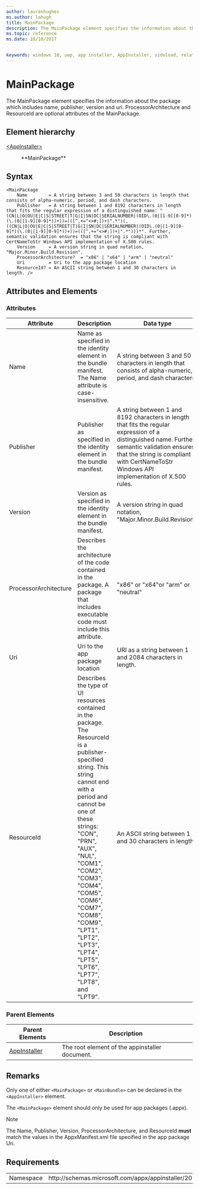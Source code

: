 ```yaml
---
author: laurenhughes
ms.author: lahugh
title: MainPackage
description: The MainPackage element specifies the information about the package which includes name, publisher, version and uri. ProcessorArchitecture and ResourceId are optional attributes of the MainPackage. 
ms.topic: reference
ms.date: 10/10/2017


keywords: windows 10, uwp, app installer, AppInstaller, sideload, related set, optional packages
---
```


# MainPackage

The MainPackage element specifies the information about the package which includes name, publisher, version and uri. ProcessorArchitecture and ResourceId are optional attributes of the MainPackage. 

## Element hierarchy

<dl>
<dt><a href="element-appinstaller.md">&lt;AppInstaller&gt;</a></dt>
<dd>
    <dl>
        <dt>**MainPackage**</dt>
    </dl>
</dd>
</dl>

## Syntax
```syntax
<MainPackage 
    Name        = A string between 3 and 50 characters in length that consists of alpha-numeric, period, and dash characters.
    Publisher   = A string between 1 and 8192 characters in length that fits the regular expression of a distinguished name: "(CN|L|O|OU|E|C|S|STREET|T|G|I|SN|DC|SERIALNUMBER|(OID\.(0|[1-9][0-9]*)(\.(0|[1-9][0-9]*))+))=(([^,+="<>#;])+|".*")(, ((CN|L|O|OU|E|C|S|STREET|T|G|I|SN|DC|SERIALNUMBER|(OID\.(0|[1-9][0-9]*)(\.(0|[1-9][0-9]*))+))=(([^,+="<>#;])+|".*")))*". Further, semantic validation ensures that the string is compliant with CertNameToStr Windows API implementation of X.500 rules.
    Version     = A version string in quad notation, "Major.Minor.Build.Revision".
    ProcessorArchitecture?  = "x86" | "x64" | "arm" | "neutral"
    Uri         = Uri to the app package location 
    ResourceId? = An ASCII string between 1 and 30 characters in length. />
```

## Attributes and Elements

### Attributes

| Attribute | Description | Data type | Required |
|-----------|-------------|-----------|----------|
| Name          |   Name as specified in the identity element in the bundle manifest. The Name attribute is case-insensitive.   | A string between 3 and 50 characters in length that consists of alpha-numeric, period, and dash characters.        |  Yes        |
| Publisher    |   Publisher as specified in the identity element in the bundle manifest.     |   A string between 1 and 8192 characters in length that fits the regular expression of a distinguished name. Further, semantic validation ensures that the string is compliant with CertNameToStr Windows API implementation of X.500 rules.   |   Yes |
| Version   |  Version as specified in the identity element in the bundle manifest.  |     A version string in quad notation, "Major.Minor.Build.Revision". |   Yes |
| ProcessorArchitecture | Describes the architecture of the code contained in the package. A package that includes executable code must include this attribute. | "x86" or "x64"or "arm" or "neutral" | No |
| Uri          | Uri to the app package location   |  URI as a string between 1 and 2084 characters in length. |  Yes        |
| ResourceId   | Describes the type of UI resources contained in the package. The ResourceId is a publisher-specified string. This string cannot end with a period and cannot be one of these strings: "CON", "PRN", "AUX", "NUL", "COM1", "COM2", "COM3", "COM4", "COM5", "COM6", "COM7", "COM8", "COM9", "LPT1", "LPT2", "LPT3", "LPT4", "LPT5", "LPT6", "LPT7", "LPT8", and "LPT9". | An ASCII string between 1 and 30 characters in length. | No |

### Parent Elements

| Parent Elements | Description |
|-----------------|-------------|
| [AppInstaller](element-appinstaller.md) | The root element of the appinstaller document. |

## Remarks
Only one of either `<MainPackage>` or `<MainBundle>` can be declared in the `<AppInstaller>` element. 

The `<MainPackage>` element should only be used for app packages (.appx).

> [!NOTE]
> The Name, Publisher, Version, ProcessorArchitecture, and ResourceId **must** match the values in the AppxManifest.xml file specified in the app package Uri. 

## Requirements
<table>
    <tbody>
        <tr>
            <td>Namespace</td>
            <td> http://schemas.microsoft.com/appx/appinstaller/2017 </td>
        </tr>
    </tbody>
</table>